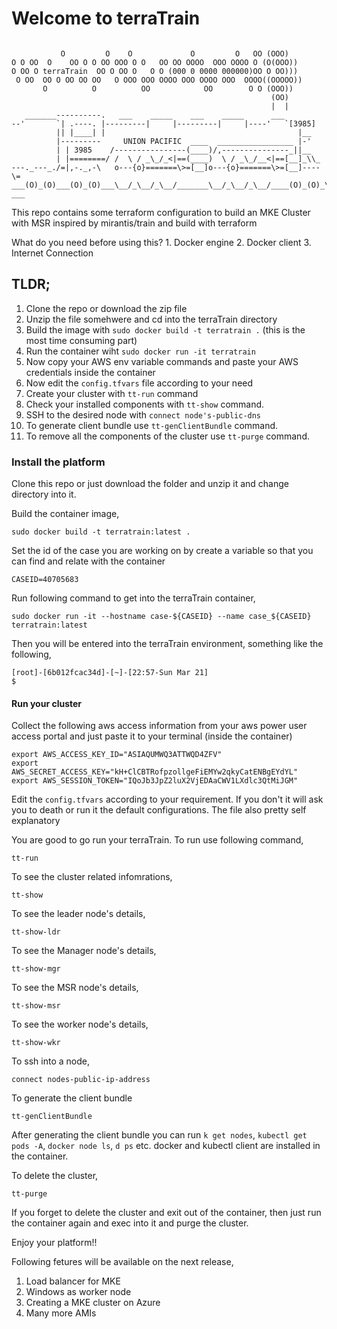 # Welcome to terraTrain
```

           O         O    O             O         O   OO (OOO)
O O OO  O    OO O O OO OOO O O   OO OO OOOO  OOO OOOO O (O(OOO))
O OO O terraTrain  OO O OO O   O O (000 0 0000 000000)OO O OO)))
 O OO  OO O OO OO OO   O OOO OOO OOOO OOO OOOO OOO  OOOO((OOOOO))
       O          O          OO            OO        O O (OOO))
                                                          (OO)
                                                          |  |
   _______----------.   ___    _____    ___    _____      ___
--'       `| .----. |---------|     |---------|     |----'   `[3985]
          || |____| |                                           |__
          |---------     UNION PACIFIC  ____  _________________ |-'
          | | 3985    /----------------(____)/,---------------_||__
          | |========/ /  \ / _\_/_<|==(____)  \ / _\_/__<|==[__]_\\_
---._---_./=|,-._,-\   o---{o}=======\>=[__]o---{o}=======\>=[__]----\=
___(O)_(O)___(O)_(O)___\__/_\__/_\__/_______\__/_\__/_\__/____(O)_(O)_\_
___
```
This repo contains some terraform configuration to build an MKE Cluster with MSR inspired by mirantis/train and build with terraform

What do you need before using this?
    1. Docker engine
    2. Docker client 
    3. Internet Connection
## TLDR;
1. Clone the repo or download the zip file 
2. Unzip the file somehwere and cd into the terraTrain directory
3. Build the image with `sudo docker build -t terratrain .` (this is the most time consuming part)
4. Run the container wiht `sudo docker run -it terratrain`
5. Now copy your AWS env variable commands and paste your AWS credentials inside the container
6. Now edit the `config.tfvars` file according to your need
7. Create your cluster with `tt-run` command
8. Check your installed components with `tt-show` command.
9. SSH to the desired node with `connect node's-public-dns`
10. To generate client bundle use `tt-genClientBundle` command.
11. To remove all the components of the cluster use `tt-purge` command.


### Install the platform

Clone this repo or just download the folder and unzip it and change directory into it.

Build the container image,
```
sudo docker build -t terratrain:latest .
```
Set the id of the case you are working on by create a variable so that you can find and relate with the container 
```
CASEID=40705683
```
Run following command to get into the terraTrain container,
```
sudo docker run -it --hostname case-${CASEID} --name case_${CASEID} terratrain:latest
```
Then you will be entered into the terraTrain environment, something like the following,
```
[root]-[6b012fcac34d]-[~]-[22:57-Sun Mar 21]
$ 
```

#### Run your cluster
Collect the following aws access information from your aws power user access portal and just paste it to your terminal (inside the container)
```
export AWS_ACCESS_KEY_ID="ASIAQUMWQ3ATTWQD4ZFV"
export AWS_SECRET_ACCESS_KEY="kH+ClCBTRofpzollgeFiEMYw2qkyCatENBgEYdYL"
export AWS_SESSION_TOKEN="IQoJb3JpZ2luX2VjEDAaCWV1LXdlc3QtMiJGM"
```

Edit the `config.tfvars` according to your requirement. If you don't it will ask you to death or run it the default configurations. The file also pretty self explanatory

You are good to go run your terraTrain. To run use following command,
```
tt-run
```
To see the cluster related infomrations,
```
tt-show
```
To see the leader node's details,
```
tt-show-ldr
```
To see the Manager node's details,
```
tt-show-mgr
```
To see the MSR node's details,
```
tt-show-msr
```
To see the worker node's details,
```
tt-show-wkr
```
To ssh into a node,
```
connect nodes-public-ip-address
```
To generate the client bundle
```
tt-genClientBundle
```
After generating the client bundle you can run `k get nodes`, `kubectl get pods -A`, `docker node ls`, `d ps` etc. docker and kubectl client are installed in the container.

To delete the cluster,
```
tt-purge
```
If you forget to delete the cluster and exit out of the container, then just run the container again and exec into it and purge the cluster.

Enjoy your platform!! 

Following fetures will be available on the next release,
1. Load balancer for MKE
2. Windows as worker node
3. Creating a MKE cluster on Azure
4. Many more AMIs